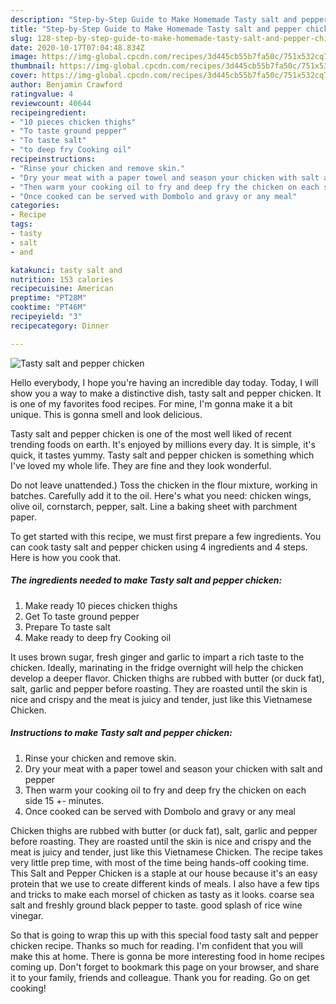 ```yaml
---
description: "Step-by-Step Guide to Make Homemade Tasty salt and pepper chicken"
title: "Step-by-Step Guide to Make Homemade Tasty salt and pepper chicken"
slug: 128-step-by-step-guide-to-make-homemade-tasty-salt-and-pepper-chicken
date: 2020-10-17T07:04:48.834Z
image: https://img-global.cpcdn.com/recipes/3d445cb55b7fa50c/751x532cq70/tasty-salt-and-pepper-chicken-recipe-main-photo.jpg
thumbnail: https://img-global.cpcdn.com/recipes/3d445cb55b7fa50c/751x532cq70/tasty-salt-and-pepper-chicken-recipe-main-photo.jpg
cover: https://img-global.cpcdn.com/recipes/3d445cb55b7fa50c/751x532cq70/tasty-salt-and-pepper-chicken-recipe-main-photo.jpg
author: Benjamin Crawford
ratingvalue: 4
reviewcount: 40644
recipeingredient:
- "10 pieces chicken thighs"
- "To taste ground pepper"
- "To taste salt"
- "to deep fry Cooking oil"
recipeinstructions:
- "Rinse your chicken and remove skin."
- "Dry your meat with a paper towel and season your chicken with salt and pepper"
- "Then warm your cooking oil to fry and deep fry the chicken on each side 15 +- minutes."
- "Once cooked can be served with Dombolo and gravy or any meal"
categories:
- Recipe
tags:
- tasty
- salt
- and

katakunci: tasty salt and 
nutrition: 153 calories
recipecuisine: American
preptime: "PT28M"
cooktime: "PT46M"
recipeyield: "3"
recipecategory: Dinner

---
```



![Tasty salt and pepper chicken](https://img-global.cpcdn.com/recipes/3d445cb55b7fa50c/751x532cq70/tasty-salt-and-pepper-chicken-recipe-main-photo.jpg)

Hello everybody, I hope you're having an incredible day today. Today, I will show you a way to make a distinctive dish, tasty salt and pepper chicken. It is one of my favorites food recipes. For mine, I'm gonna make it a bit unique. This is gonna smell and look delicious.

Tasty salt and pepper chicken is one of the most well liked of recent trending foods on earth. It's enjoyed by millions every day. It is simple, it's quick, it tastes yummy. Tasty salt and pepper chicken is something which I've loved my whole life. They are fine and they look wonderful.

Do not leave unattended.) Toss the chicken in the flour mixture, working in batches. Carefully add it to the oil. Here&#39;s what you need: chicken wings, olive oil, cornstarch, pepper, salt. Line a baking sheet with parchment paper.


To get started with this recipe, we must first prepare a few ingredients. You can cook tasty salt and pepper chicken using 4 ingredients and 4 steps. Here is how you cook that.

<!--inarticleads1-->

##### The ingredients needed to make Tasty salt and pepper chicken:

1. Make ready 10 pieces chicken thighs
1. Get To taste ground pepper
1. Prepare To taste salt
1. Make ready to deep fry Cooking oil


It uses brown sugar, fresh ginger and garlic to impart a rich taste to the chicken. Ideally, marinating in the fridge overnight will help the chicken develop a deeper flavor. Chicken thighs are rubbed with butter (or duck fat), salt, garlic and pepper before roasting. They are roasted until the skin is nice and crispy and the meat is juicy and tender, just like this Vietnamese Chicken. 

<!--inarticleads2-->

##### Instructions to make Tasty salt and pepper chicken:

1. Rinse your chicken and remove skin.
1. Dry your meat with a paper towel and season your chicken with salt and pepper
1. Then warm your cooking oil to fry and deep fry the chicken on each side 15 +- minutes.
1. Once cooked can be served with Dombolo and gravy or any meal


Chicken thighs are rubbed with butter (or duck fat), salt, garlic and pepper before roasting. They are roasted until the skin is nice and crispy and the meat is juicy and tender, just like this Vietnamese Chicken. The recipe takes very little prep time, with most of the time being hands-off cooking time. This Salt and Pepper Chicken is a staple at our house because it&#39;s an easy protein that we use to create different kinds of meals. I also have a few tips and tricks to make each morsel of chicken as tasty as it looks. coarse sea salt and freshly ground black pepper to taste. good splash of rice wine vinegar. 

So that is going to wrap this up with this special food tasty salt and pepper chicken recipe. Thanks so much for reading. I'm confident that you will make this at home. There is gonna be more interesting food in home recipes coming up. Don't forget to bookmark this page on your browser, and share it to your family, friends and colleague. Thank you for reading. Go on get cooking!
